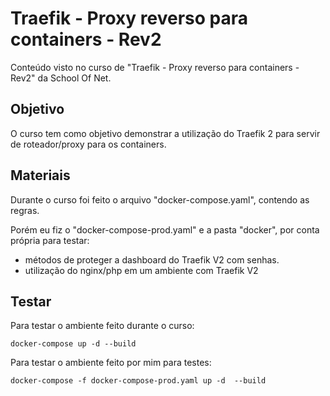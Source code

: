 # Traefik - Proxy reverso para containers - Rev2

Conteúdo visto no curso de "Traefik - Proxy reverso para containers - Rev2" da School Of Net.

## Objetivo

O curso tem como objetivo demonstrar a utilização do Traefik 2 para servir de
roteador/proxy para os containers.

## Materiais
Durante o curso foi feito o arquivo "docker-compose.yaml", contendo as regras.

Porém eu fiz o "docker-compose-prod.yaml" e a pasta "docker", por conta própria para testar:
- métodos de proteger a dashboard do Traefik V2 com senhas.
- utilização do nginx/php em um ambiente com Traefik V2

## Testar

Para testar o ambiente feito durante o curso:
```shellscript
docker-compose up -d --build
```

Para testar o ambiente feito por mim para testes:
```shellscript
docker-compose -f docker-compose-prod.yaml up -d  --build
```